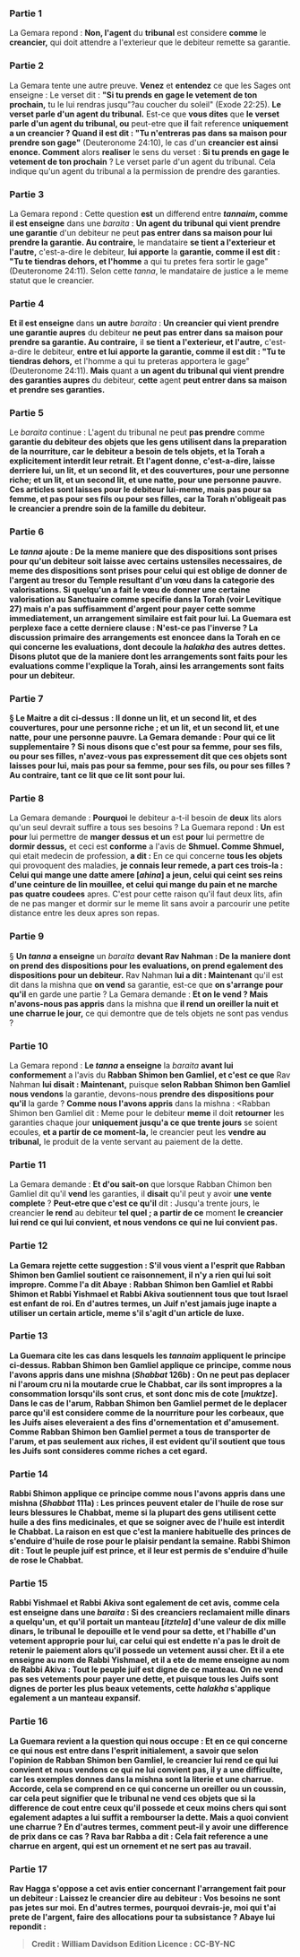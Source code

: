 
### Partie 1
La Gemara repond : <b>Non, l'agent</b> du <b>tribunal</b> est considere <b>comme</b> le <b>creancier,</b> qui doit attendre a l'exterieur que le debiteur remette sa garantie.

### Partie 2
La Gemara tente une autre preuve. <b>Venez</b> et <b>entendez</b> ce que les Sages ont enseigne : Le verset dit : <b>"Si tu prends en gage le vetement de ton prochain,</b> tu le lui rendras jusqu"?au coucher du soleil" (Exode 22:25). <b>Le verset parle d'un agent du tribunal.</b> Est-ce que <b>vous dites</b> que <b>le verset parle d'un agent du tribunal, ou</b> peut-etre que <b>il</b> fait reference <b>uniquement a un creancier ? Quand il est dit : "Tu n'entreras pas dans sa maison pour prendre son gage"</b> (Deuteronome 24:10), le cas d'un <b>creancier est ainsi enonce. Comment</b> alors <b>realiser</b> le sens du verset : <b>Si tu prends en gage le vetement de ton prochain</b> ? Le verset parle d'un agent du tribunal.</b> Cela indique qu'un agent du tribunal a la permission de prendre des garanties.

### Partie 3
La Gemara repond : Cette question <b>est</b> un differend entre <b><i>tannaim</i>, comme il est enseigne</b> dans une <i>baraita</i> : <b>Un agent du tribunal qui vient prendre une garantie</b> d'un debiteur ne peut <b>pas entrer dans sa maison pour lui prendre la garantie. Au contraire,</b> le mandataire <b>se tient a l'exterieur et l'autre,</b> c'est-a-dire le debiteur, <b>lui apporte</b> la <b>garantie, comme il est dit : "Tu te tiendras dehors, et l'homme</b> a qui tu pretes fera sortir le gage" (Deuteronome 24:11). Selon cette <i>tanna</i>, le mandataire de justice a le meme statut que le creancier.

### Partie 4
<b>Et il est enseigne</b> dans <b>un autre</b> <i>baraita</i> : <b>Un creancier qui vient prendre une garantie aupres</b> du debiteur <b>ne peut pas entrer dans sa maison pour prendre sa garantie. Au contraire,</b> il <b>se tient a l'exterieur, et l'autre,</b> c'est-a-dire le debiteur, <b>entre et lui apporte la garantie, comme il est dit : "Tu te tiendras dehors,</b> et l'homme a qui tu preteras apportera le gage" (Deuteronome 24:11). <b>Mais</b> quant a <b>un agent du tribunal qui vient prendre des garanties aupres</b> du debiteur, <b>cette</b> agent <b>peut entrer dans sa maison et prendre ses garanties.</b>

### Partie 5
Le <i>baraita</i> continue : L'agent du tribunal ne peut <b>pas prendre</b> comme <b>garantie du debiteur <b>des objets que</b> les gens <b>utilisent dans la preparation de la nourriture,</b> car le debiteur a besoin de tels objets, et la Torah a explicitement interdit leur retrait. <b>Et</b> l'agent <b>donne,</b> c'est-a-dire, laisse derriere lui, <b>un lit, et</b> un second <b>lit, et des couvertures, pour une personne riche;</b> et <b>un lit, et</b> un second <b>lit, et une natte, pour une personne pauvre.</b> Ces articles sont laisses <b>pour</b> le debiteur lui-meme, <b>mais pas pour sa femme, et pas pour ses fils ou pour ses filles,</b> car la Torah n'obligeait pas le creancier a prendre soin de la famille du debiteur.

### Partie 6
Le <i>tanna</i> ajoute : <b>De la meme maniere que des dispositions sont prises pour qu'un debiteur</b> soit laisse avec certains ustensiles necessaires, <b>de meme des dispositions sont prises pour</b> celui qui est oblige de donner de l'argent au tresor du Temple resultant d'un vœu dans la categorie des <b>valorisations.</b> Si quelqu'un a fait le vœu de donner une certaine valorisation au Sanctuaire comme specifie dans la Torah (voir Levitique 27) mais n'a pas suffisamment d'argent pour payer cette somme immediatement, un arrangement similaire est fait pour lui. La Guemara est perplexe face a cette derniere clause : <b>N'est-ce pas l'inverse ? </b> La discussion <b>primaire</b> des <b>arrangements est enoncee</b> dans la Torah <b>en ce qui concerne les evaluations,</b> dont decoule la <i>halakha</i> des autres dettes. <b>Disons plutot</b> que <b>de la maniere dont les arrangements sont faits pour les evaluations</b> comme l'explique la Torah, <b>ainsi les arrangements sont faits pour un debiteur.</b>

### Partie 7
§ <b>Le Maitre a dit</b> ci-dessus : Il <b>donne un lit, et</b> un second <b>lit, et des couvertures, pour une personne riche ;</b> et <b>un lit, et</b> un second <b>lit, et une natte, pour une personne pauvre.</b> La Gemara demande : <b>Pour qui</b> ce lit supplementaire ? <b>Si nous disons</b> que c'est <b>pour sa femme, pour ses fils, ou pour ses filles, n'avez-vous pas</b> expressement <b>dit</b> que ces objets sont laisses <b>pour lui, mais pas pour sa femme, pour ses fils, ou pour ses filles ? Au contraire,</b> tant <b>ce lit</b> que ce lit</b> <b>sont pour lui.</b>

### Partie 8
La Gemara demande : <b>Pourquoi</b> le debiteur a-t-il besoin de <b>deux</b> lits alors qu'un seul devrait suffire a tous ses besoins ? La Guemara repond : <b>Un</b> est <b>pour</b> lui permettre de <b>manger dessus et un</b> est <b>pour</b> lui permettre de <b>dormir dessus,</b> et ceci est <b>conforme</b> a l'avis de <b>Shmuel. Comme Shmuel,</b> qui etait medecin de profession, <b>a dit :</b> En ce qui concerne <b>tous les objets</b> qui provoquent des maladies, <b>je connais leur remede, a part ces trois-la : Celui qui mange une datte amere [<i>ahina</i>] a jeun, celui qui ceint ses reins d'une ceinture de lin mouillee, et celui qui mange du pain et ne marche pas quatre coudees</b> apres. C'est pour cette raison qu'il faut deux lits, afin de ne pas manger et dormir sur le meme lit sans avoir a parcourir une petite distance entre les deux apres son repas.

### Partie 9
§ <b>Un <i>tanna</i> a enseigne</b> un <i>baraita</i> <b>devant Rav Nahman : De la maniere dont on prend des dispositions pour les evaluations, on prend egalement des dispositions pour un debiteur.</b> Rav Nahman <b>lui a dit : Maintenant</b> qu'il est dit dans la mishna que <b>on vend</b> sa garantie, est-ce que <b>on s'arrange pour qu'il</b> en garde une partie ? La Gemara demande : <b>Et on le vend ? Mais n'avons-nous pas appris</b> dans la mishna que <b>il rend un oreiller la nuit et une charrue le jour,</b> ce qui demontre que de tels objets ne sont pas vendus ?

### Partie 10
La Gemara repond : <b>Le <i>tanna</i> a enseigne</b> la <i>baraita</i> <b>avant lui conformement</b> a l'avis du <b>Rabban Shimon ben Gamliel, et c'est ce que</b> Rav Nahman <b>lui disait : Maintenant,</b> puisque <b>selon Rabban Shimon ben Gamliel nous vendons</b> la garantie, devons-nous <b>prendre des dispositions pour qu'il</b> la garde ? <b>Comme nous l'avons appris</b> dans la mishna : <Rabban Shimon ben Gamliel dit : Meme pour</b> le debiteur <b>meme</b> il doit <b>retourner</b> les garanties chaque jour <b>uniquement jusqu'a ce que trente jours</b> se soient ecoules, <b>et a partir de ce moment-la,</b> le creancier peut les <b>vendre au tribunal,</b> le produit de la vente servant au paiement de la dette.

### Partie 11
La Gemara demande : <b>Et d'ou sait-on</b> que lorsque Rabban Chimon ben Gamliel dit</b> qu'il <b>vend</b> les garanties, il <b>disait</b> qu'il peut y avoir <b>une vente complete</b> ? <b>Peut-etre que c'est ce qu'il</b> dit : Jusqu'a trente jours,</b> le creancier <b>le rend</b> au debiteur <b>tel quel ; a partir de ce</b> moment <b>le creancier <b>lui rend ce qui lui convient, et nous vendons ce qui ne lui convient pas.</b>

### Partie 12
La Gemara rejette cette suggestion : <b>S'il vous vient a l'esprit</b> que <b>Rabban Shimon ben Gamliel soutient ce raisonnement, il n'y a rien qui lui soit impropre. Comme l'a dit Abaye : Rabban Shimon ben Gamliel et Rabbi Shimon et Rabbi Yishmael et Rabbi Akiva soutiennent tous</b> que <b>tout Israel est enfant de roi.</b> En d'autres termes, un Juif n'est jamais juge inapte a utiliser un certain article, meme s'il s'agit d'un article de luxe.

### Partie 13
La Guemara cite les cas dans lesquels les <i>tannaim</i> appliquent le principe ci-dessus. <b>Rabban Shimon ben Gamliel</b> applique ce principe, <b>comme nous l'avons appris</b> dans une mishna (<i>Shabbat</i> 126b) : On ne peut <b>pas</b> deplacer ni l'<b>aroum</b> cru ni la <b>moutarde</b> crue le Chabbat, car ils sont impropres a la consommation lorsqu'ils sont crus, et sont donc mis de cote [<i>muktze</i>]. <b>Dans</b> le cas de l'<b>arum, Rabban Shimon ben Gamliel permet</b> de le deplacer <b>parce qu'il est</b> considere comme <b>de la nourriture pour les corbeaux,</b> que les Juifs aises eleveraient a des fins d'ornementation et d'amusement. Comme Rabban Shimon ben Gamliel permet a tous de transporter de l'arum, et pas seulement aux riches, il est evident qu'il soutient que tous les Juifs sont consideres comme riches a cet egard.

### Partie 14
<b>Rabbi Shimon</b> applique ce principe <b>comme nous l'avons appris</b> dans une mishna (<i>Shabbat</i> 111a) : <b>Les princes peuvent etaler de l'huile de rose sur leurs blessures le Chabbat,</b> meme si la plupart des gens utilisent cette huile a des fins medicinales, et que se soigner avec de l'huile est interdit le Chabbat. La raison en est <b>que c'est la maniere habituelle</b> des princes <b>de s'enduire</b> d'huile de rose pour le plaisir <b>pendant la semaine</b>. <b>Rabbi Shimon dit : Tout le peuple juif est prince,</b> et il leur est permis de s'enduire d'huile de rose le Chabbat.

### Partie 15
<b>Rabbi Yishmael et Rabbi Akiva</b> sont egalement de cet avis, <b>comme cela est enseigne</b> dans une <i>baraita</i> : Si des creanciers <b>reclamaient mille dinars</b> a quelqu'un, <b>et</b> qu'il <b>portait un manteau [<i>itztela</i>] d'une valeur de dix mille dinars,</b> le tribunal le <b>depouille</b> et le vend pour sa dette, <b>et l'habille</b> d'un <b>vetement approprie pour lui,</b> car celui qui est endette n'a pas le droit de retenir le paiement alors qu'il possede un vetement aussi cher. <b>Et</b> il a ete <b>enseigne au nom de Rabbi Yishmael, et</b> il a ete de meme <b>enseigne au nom de Rabbi Akiva : Tout le peuple juif est digne de ce manteau.</b> On ne vend pas ses vetements pour payer une dette, et puisque tous les Juifs sont dignes de porter les plus beaux vetements, cette <i>halakha</i> s'applique egalement a un manteau expansif.

### Partie 16
La Guemara revient a la question qui nous occupe : <b>Et en ce qui concerne ce qui nous est entre dans l'esprit initialement, a savoir que</b> selon l'opinion de Rabban Shimon ben Gamliel, le creancier <b>lui rend ce qui lui convient et nous vendons ce qui ne lui convient pas,</b> il y a une difficulte, car les exemples donnes dans la mishna sont la literie et une charrue. <b>Accorde,</b> cela se comprend en ce qui concerne un oreiller ou un coussin, car cela peut signifier que le tribunal ne vend ces objets que si la difference de cout <b>entre ceux qu'il possede et ceux moins chers qui sont egalement <b>adaptes a lui</b> suffit a rembourser la dette. <b>Mais a quoi convient une charrue ?</b> En d'autres termes, comment peut-il y avoir une difference de prix dans ce cas ? <b>Rava bar Rabba a dit :</b> Cela fait reference a <b>une charrue en argent,</b> qui est un ornement et ne sert pas au travail.

### Partie 17
<b>Rav Hagga s'oppose a cet</b> avis entier concernant l'arrangement fait pour un debiteur : <b>Laissez</b> le creancier <b>dire au</b> debiteur : <b>Vos</b> besoins <b>ne sont pas jetes sur moi.</b> En d'autres termes, pourquoi devrais-je, moi qui t'ai prete de l'argent, faire des allocations pour ta subsistance ? <b>Abaye lui repondit :</b>

>Credit : William Davidson Edition
>Licence : CC-BY-NC